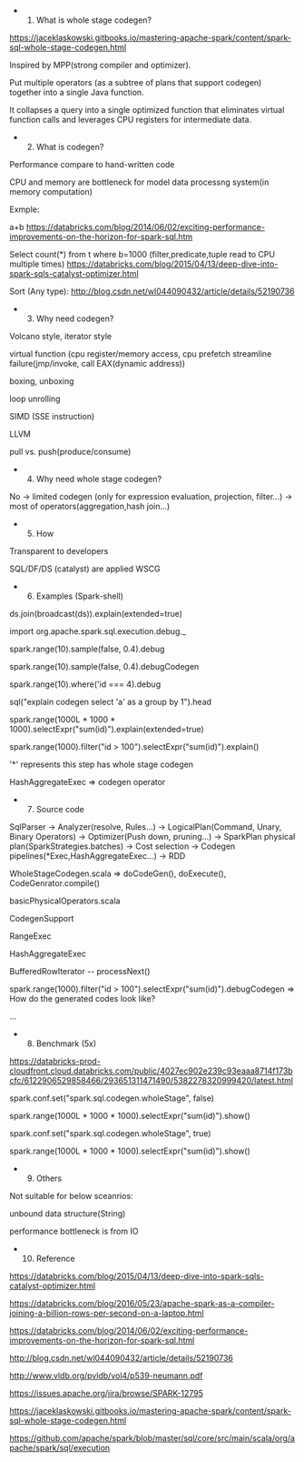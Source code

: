 * 1. What is whole stage codegen?

https://jaceklaskowski.gitbooks.io/mastering-apache-spark/content/spark-sql-whole-stage-codegen.html

Inspired by MPP(strong compiler and optimizer).

Put multiple operators (as a subtree of plans that support codegen) together into a single Java function.

It collapses a query into a single optimized function that eliminates virtual function calls and leverages CPU registers for intermediate data.

* 2. What is codegen?

Performance compare to hand-written code

CPU and memory are bottleneck for model data processng system(in memory computation)

Exmple:

a+b https://databricks.com/blog/2014/06/02/exciting-performance-improvements-on-the-horizon-for-spark-sql.htm

Select count(*) from t where b=1000 (filter,predicate,tuple read to CPU multiple times)
https://databricks.com/blog/2015/04/13/deep-dive-into-spark-sqls-catalyst-optimizer.html 

Sort (Any type):  http://blog.csdn.net/wl044090432/article/details/52190736

* 3. Why need codegen?

Volcano style, iterator style 

virtual function (cpu register/memory access, cpu prefetch streamline failure(jmp/invoke, call EAX(dynamic address))

boxing, unboxing

loop unrolling

SIMD (SSE instruction)

LLVM

pull vs. push(produce/consume)

* 4. Why need whole stage codegen?

No -> limited codegen (only for expression evaluation, projection, filter...) -> most of operators(aggregation,hash join...)


* 5. How

Transparent to developers

SQL/DF/DS (catalyst) are applied WSCG


* 6. Examples (Spark-shell)

ds.join(broadcast(ds)).explain(extended=true)

import org.apache.spark.sql.execution.debug._ 

spark.range(10).sample(false, 0.4).debug

spark.range(10).sample(false, 0.4).debugCodegen

spark.range(10).where('id === 4).debug

sql("explain codegen select 'a' as a group by 1").head

spark.range(1000L * 1000 * 1000).selectExpr("sum(id)").explain(extended=true)

spark.range(1000).filter("id > 100").selectExpr("sum(id)").explain()

'*' represents this step has whole stage codegen

HashAggregateExec  => codegen operator


* 7. Source code

<put a diagram and show codes>

SqlParser -> Analyzer(resolve, Rules...) -> LogicalPlan(Command, Unary, Binary Operators) -> Optimizer(Push down, pruning...) -> SparkPlan physical plan(SparkStrategies.batches) -> Cost selection -> Codegen pipelines(*Exec,HashAggregateExec...) -> RDD

WholeStageCodegen.scala => doCodeGen(), doExecute(), CodeGenrator.compile()

basicPhysicalOperators.scala

CodegenSupport

RangeExec

HashAggregateExec

BufferedRowIterator -- processNext()

spark.range(1000).filter("id > 100").selectExpr("sum(id)").debugCodegen  => How do the generated codes look like?

...

* 8. Benchmark (5x)

https://databricks-prod-cloudfront.cloud.databricks.com/public/4027ec902e239c93eaaa8714f173bcfc/6122906529858466/293651311471490/5382278320999420/latest.html

spark.conf.set("spark.sql.codegen.wholeStage", false) 

spark.range(1000L * 1000 * 1000).selectExpr("sum(id)").show()

spark.conf.set("spark.sql.codegen.wholeStage", true)

spark.range(1000L * 1000 * 1000).selectExpr("sum(id)").show()

* 9. Others

Not suitable for below sceanrios:

unbound data structure(String)

performance bottleneck is from IO

* 10. Reference

https://databricks.com/blog/2015/04/13/deep-dive-into-spark-sqls-catalyst-optimizer.html

https://databricks.com/blog/2016/05/23/apache-spark-as-a-compiler-joining-a-billion-rows-per-second-on-a-laptop.html

https://databricks.com/blog/2014/06/02/exciting-performance-improvements-on-the-horizon-for-spark-sql.html

http://blog.csdn.net/wl044090432/article/details/52190736

http://www.vldb.org/pvldb/vol4/p539-neumann.pdf

https://issues.apache.org/jira/browse/SPARK-12795

https://jaceklaskowski.gitbooks.io/mastering-apache-spark/content/spark-sql-whole-stage-codegen.html

https://github.com/apache/spark/blob/master/sql/core/src/main/scala/org/apache/spark/sql/execution

